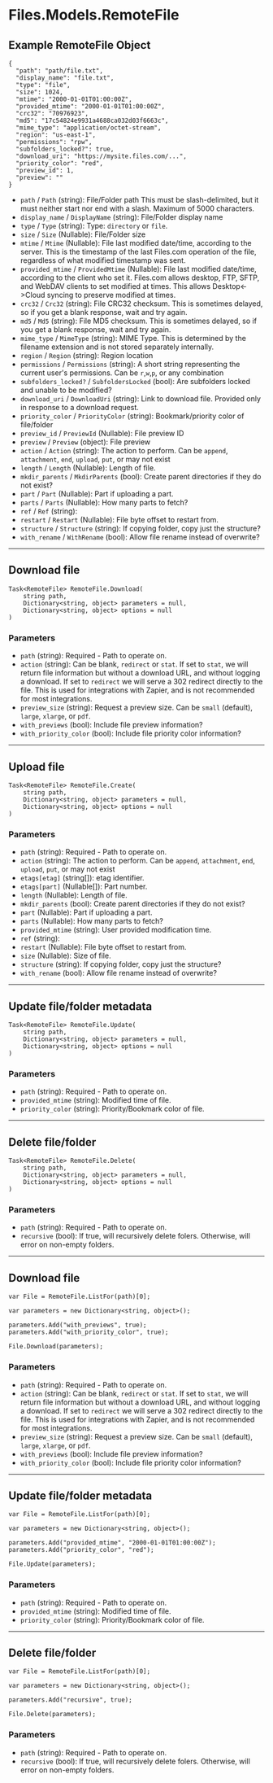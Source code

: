# Files.Models.RemoteFile

## Example RemoteFile Object

```
{
  "path": "path/file.txt",
  "display_name": "file.txt",
  "type": "file",
  "size": 1024,
  "mtime": "2000-01-01T01:00:00Z",
  "provided_mtime": "2000-01-01T01:00:00Z",
  "crc32": "70976923",
  "md5": "17c54824e9931a4688ca032d03f6663c",
  "mime_type": "application/octet-stream",
  "region": "us-east-1",
  "permissions": "rpw",
  "subfolders_locked?": true,
  "download_uri": "https://mysite.files.com/...",
  "priority_color": "red",
  "preview_id": 1,
  "preview": ""
}
```

* `path` / `Path`  (string): File/Folder path This must be slash-delimited, but it must neither start nor end with a slash. Maximum of 5000 characters.
* `display_name` / `DisplayName`  (string): File/Folder display name
* `type` / `Type`  (string): Type: `directory` or `file`.
* `size` / `Size`  (Nullable<Int64>): File/Folder size
* `mtime` / `Mtime`  (Nullable<DateTime>): File last modified date/time, according to the server.  This is the timestamp of the last Files.com operation of the file, regardless of what modified timestamp was sent.
* `provided_mtime` / `ProvidedMtime`  (Nullable<DateTime>): File last modified date/time, according to the client who set it.  Files.com allows desktop, FTP, SFTP, and WebDAV clients to set modified at times.  This allows Desktop<->Cloud syncing to preserve modified at times.
* `crc32` / `Crc32`  (string): File CRC32 checksum. This is sometimes delayed, so if you get a blank response, wait and try again.
* `md5` / `Md5`  (string): File MD5 checksum. This is sometimes delayed, so if you get a blank response, wait and try again.
* `mime_type` / `MimeType`  (string): MIME Type.  This is determined by the filename extension and is not stored separately internally.
* `region` / `Region`  (string): Region location
* `permissions` / `Permissions`  (string): A short string representing the current user's permissions.  Can be `r`,`w`,`p`, or any combination
* `subfolders_locked?` / `SubfoldersLocked`  (bool): Are subfolders locked and unable to be modified?
* `download_uri` / `DownloadUri`  (string): Link to download file. Provided only in response to a download request.
* `priority_color` / `PriorityColor`  (string): Bookmark/priority color of file/folder
* `preview_id` / `PreviewId`  (Nullable<Int64>): File preview ID
* `preview` / `Preview`  (object): File preview
* `action` / `Action`  (string): The action to perform.  Can be `append`, `attachment`, `end`, `upload`, `put`, or may not exist
* `length` / `Length`  (Nullable<Int64>): Length of file.
* `mkdir_parents` / `MkdirParents`  (bool): Create parent directories if they do not exist?
* `part` / `Part`  (Nullable<Int64>): Part if uploading a part.
* `parts` / `Parts`  (Nullable<Int64>): How many parts to fetch?
* `ref` / `Ref`  (string): 
* `restart` / `Restart`  (Nullable<Int64>): File byte offset to restart from.
* `structure` / `Structure`  (string): If copying folder, copy just the structure?
* `with_rename` / `WithRename`  (bool): Allow file rename instead of overwrite?


---

## Download file

```
Task<RemoteFile> RemoteFile.Download(
    string path, 
    Dictionary<string, object> parameters = null,
    Dictionary<string, object> options = null
)
```

### Parameters

* `path` (string): Required - Path to operate on.
* `action` (string): Can be blank, `redirect` or `stat`.  If set to `stat`, we will return file information but without a download URL, and without logging a download.  If set to `redirect` we will serve a 302 redirect directly to the file.  This is used for integrations with Zapier, and is not recommended for most integrations.
* `preview_size` (string): Request a preview size.  Can be `small` (default), `large`, `xlarge`, or `pdf`.
* `with_previews` (bool): Include file preview information?
* `with_priority_color` (bool): Include file priority color information?


---

## Upload file

```
Task<RemoteFile> RemoteFile.Create(
    string path, 
    Dictionary<string, object> parameters = null,
    Dictionary<string, object> options = null
)
```

### Parameters

* `path` (string): Required - Path to operate on.
* `action` (string): The action to perform.  Can be `append`, `attachment`, `end`, `upload`, `put`, or may not exist
* `etags[etag]` (string[]): etag identifier.
* `etags[part]` (Nullable<Int64>[]): Part number.
* `length` (Nullable<Int64>): Length of file.
* `mkdir_parents` (bool): Create parent directories if they do not exist?
* `part` (Nullable<Int64>): Part if uploading a part.
* `parts` (Nullable<Int64>): How many parts to fetch?
* `provided_mtime` (string): User provided modification time.
* `ref` (string): 
* `restart` (Nullable<Int64>): File byte offset to restart from.
* `size` (Nullable<Int64>): Size of file.
* `structure` (string): If copying folder, copy just the structure?
* `with_rename` (bool): Allow file rename instead of overwrite?


---

## Update file/folder metadata

```
Task<RemoteFile> RemoteFile.Update(
    string path, 
    Dictionary<string, object> parameters = null,
    Dictionary<string, object> options = null
)
```

### Parameters

* `path` (string): Required - Path to operate on.
* `provided_mtime` (string): Modified time of file.
* `priority_color` (string): Priority/Bookmark color of file.


---

## Delete file/folder

```
Task<RemoteFile> RemoteFile.Delete(
    string path, 
    Dictionary<string, object> parameters = null,
    Dictionary<string, object> options = null
)
```

### Parameters

* `path` (string): Required - Path to operate on.
* `recursive` (bool): If true, will recursively delete folers.  Otherwise, will error on non-empty folders.


---

## Download file

```
var File = RemoteFile.ListFor(path)[0];

var parameters = new Dictionary<string, object>();

parameters.Add("with_previews", true);
parameters.Add("with_priority_color", true);

File.Download(parameters);
```

### Parameters

* `path` (string): Required - Path to operate on.
* `action` (string): Can be blank, `redirect` or `stat`.  If set to `stat`, we will return file information but without a download URL, and without logging a download.  If set to `redirect` we will serve a 302 redirect directly to the file.  This is used for integrations with Zapier, and is not recommended for most integrations.
* `preview_size` (string): Request a preview size.  Can be `small` (default), `large`, `xlarge`, or `pdf`.
* `with_previews` (bool): Include file preview information?
* `with_priority_color` (bool): Include file priority color information?


---

## Update file/folder metadata

```
var File = RemoteFile.ListFor(path)[0];

var parameters = new Dictionary<string, object>();

parameters.Add("provided_mtime", "2000-01-01T01:00:00Z");
parameters.Add("priority_color", "red");

File.Update(parameters);
```

### Parameters

* `path` (string): Required - Path to operate on.
* `provided_mtime` (string): Modified time of file.
* `priority_color` (string): Priority/Bookmark color of file.


---

## Delete file/folder

```
var File = RemoteFile.ListFor(path)[0];

var parameters = new Dictionary<string, object>();

parameters.Add("recursive", true);

File.Delete(parameters);
```

### Parameters

* `path` (string): Required - Path to operate on.
* `recursive` (bool): If true, will recursively delete folers.  Otherwise, will error on non-empty folders.
